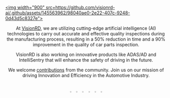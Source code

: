 <p align="center">
  <a href="[https://ultralytics.com/](https://visionrdai.com/)">
    
  <img width="900" src=https://github.com/visionrd-ai/.github/assets/145563962/98040ae0-2e22-407c-9248-0d43d5c8327e">
</a> 
</p>
<div align="center">


At [VisionRD](https://visionrdai.com/), we are utilizing cutting-edge artificial intelligence (AI) technologies to carry out accurate and effective quality inspections during the manufacturing process, resulting in a 50% reduction in time and a 90% improvement in the quality of car parts inspection.

VisionRD is also working on innovative products like ADAS/AD and IntelliSentry that will enhance the safety of driving in the future.

We welcome [contributions](https://github.com/visionrd-ai/Pins-Defect-Detection) from the community.
Join us on our mission of driving Innovation and Efficiency in the Automotive Industry.

<br>

<a href="https://github.com/visionrd-ai" style="text-decoration:none;">
    <img src="https://github.com/visionrd-ai/.github/assets/145563962/4b0ff9a3-6a41-4bfe-a45c-b57233aaa589"width="3%" alt="" /></a>

    
  
<a href="https://www.linkedin.com/company/visionrd-ai/" style="text-decoration:none;">
    <img src="https://cdn-icons-png.flaticon.com/512/174/174857.png" width="3%" alt="" /></a>

<a href="https://www.instagram.com/visionrdai/" style="text-decoration:none;">
    <img src="https://github.com/visionrd-ai/.github/assets/145563962/4b0ff9a3-6a41-4bfe-a45c-b57233aaa589" width="3%" alt="" /></a>



    
<a href="https://github.com/visionrd-ai/.github/assets/" style="text-decoration:none;">
    <img src="C:\Users\Dell Latitude\Downloads\Github\Linkedin.png" width="3%" alt="" /></a>

<a href="https://www.facebook.com/visionrdai/" style="text-decoration:none;">
    <img src="https://github.com/visionrd-ai/.github/assets/145563962/84bf02fd-a69c-453d-82cf-8fb4465c1768" width="3%" alt="" /></a>
<a href="https://youtube.com/@Visionrdai?si=NRP2Tqq2p8_hZZK4" style="text-decoration:none;">
    <img src="https://github.com/visionrd-ai/.github/assets/145563962/b154c236-2fc8-4dfc-b0b1-6d7421018b9b" width="3%" alt="" /></a                                                            
 
</div>


